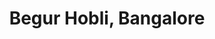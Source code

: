---
title: Begur Hobli, Bangalore
url: /begur-hobli-bangalore/
latitude: 12.876
longitude: 77.613
---